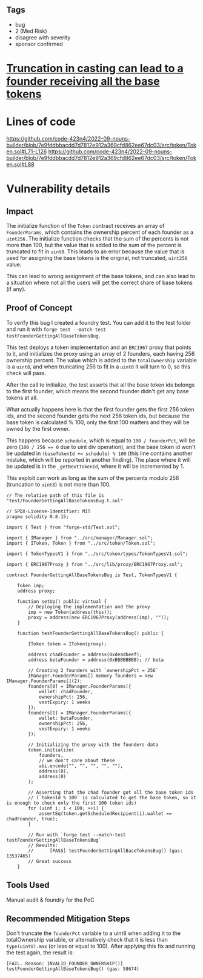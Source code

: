 ## Tags

- bug
- 2 (Med Risk)
- disagree with severity
- sponsor confirmed

# [Truncation in casting can lead to a founder receiving all the base tokens](https://github.com/code-423n4/2022-09-nouns-builder-findings/issues/303) 

# Lines of code

https://github.com/code-423n4/2022-09-nouns-builder/blob/7e9fddbbacdd7d7812e912a369cfd862ee67dc03/src/token/Token.sol#L71-L126
https://github.com/code-423n4/2022-09-nouns-builder/blob/7e9fddbbacdd7d7812e912a369cfd862ee67dc03/src/token/Token.sol#L88


# Vulnerability details

## Impact
The initialize function of the `Token` contract receives an array of `FounderParams`, which contains the ownership percent of each founder as a `uint256`. The initialize function checks that the sum of the percents is not more than 100, but the value that is added to the sum of the percent is truncated to fit in `uint8`. This leads to an error because the value that is used for assigning the base tokens is the original, not truncated, `uint256` value.

This can lead to wrong assignment of the base tokens, and can also lead to a situation where not all the users will get the correct share of base tokens (if any).

## Proof of Concept
To verify this bug I created a foundry test. You can add it to the test folder and run it with `forge test --match-test testFounderGettingAllBaseTokensBug`.

This test deploys a token implementation and an `ERC1967` proxy that points to it, and initializes the proxy using an array of 2 founders, each having 256 ownership percent. The value which is added to the `totalOwnership` variable is a `uint8`, and when truncating 256 to fit in a `uint8` it will turn to 0, so this check will pass.

After the call to initialize, the test asserts that all the base token ids belongs to the first founder, which means the second founder didn't get any base tokens at all.

What actually happens here is that the first founder gets the first 256 token ids, and the second founder gets the next 256 token ids, but because the base token is calculated % 100, only the first 100 matters and they will be owned by the first owner.

This happens because `schedule`, which is equal to `100 / founderPct`, will be zero (`100 / 256 == 0` due to uint div operation), and the base token id won't be updated in `(baseTokenId += schedule) % 100` (this line contains another mistake, which will be reported in another finding). The place where it will be updated is in the `_getNextTokenId`, where it will be incremented by 1.

This exploit can work as long as the sum of the percents modulo 256 (truncation to `uint8`) is not more than 100.

```sol
// The relative path of this file is "test/FounderGettingAllBaseTokensBug.t.sol"

// SPDX-License-Identifier: MIT
pragma solidity 0.8.15;

import { Test } from "forge-std/Test.sol";

import { IManager } from "../src/manager/Manager.sol";
import { IToken, Token } from "../src/token/Token.sol";

import { TokenTypesV1 } from "../src/token/types/TokenTypesV1.sol";

import { ERC1967Proxy } from "../src/lib/proxy/ERC1967Proxy.sol";

contract FounderGettingAllBaseTokensBug is Test, TokenTypesV1 {

    Token imp;
    address proxy;
    
    function setUp() public virtual {
        // Deploying the implementation and the proxy
        imp = new Token(address(this));
        proxy = address(new ERC1967Proxy(address(imp), ""));
    }

    function testFounderGettingAllBaseTokensBug() public {

        IToken token = IToken(proxy);

        address chadFounder = address(0xdeadbeef);
        address betaFounder = address(0xBBBBBBBB); // beta

        // Creating 2 founders with `ownershipPct = 256`
        IManager.FounderParams[] memory founders = new IManager.FounderParams[](2);
        founders[0] = IManager.FounderParams({
            wallet: chadFounder,
            ownershipPct: 256,
            vestExpiry: 1 weeks
        });
        founders[1] = IManager.FounderParams({
            wallet: betaFounder,
            ownershipPct: 256,
            vestExpiry: 1 weeks
        });

        // Initializing the proxy with the founders data
        token.initialize(   
            founders, 
            // we don't care about these
            abi.encode("", "", "", "", ""),
            address(0),
            address(0)
        );

        // Asserting that the chad founder got all the base token ids
        // (`tokenId % 100` is calculated to get the base token, so it is enough to check only the first 100 token ids)
        for (uint i; i < 100; ++i) {
            assertEq(token.getScheduledRecipient(i).wallet == chadFounder, true);
        }

        // Run with `forge test --match-test testFounderGettingAllBaseTokensBug`
        // Results:
        //      [PASS] testFounderGettingAllBaseTokensBug() (gas: 13537465)
        // Great success
    }
```

## Tools Used
Manual audit & foundry for the PoC

## Recommended Mitigation Steps
Don't truncate the `founderPct` variable to a uint8 when adding it to the totalOwnership variable, or alternatively check that it is less than `type(uint8).max` (or less or equal to 100).
After applying this fix and running the test again, the result is:
```
[FAIL. Reason: INVALID_FOUNDER_OWNERSHIP()] testFounderGettingAllBaseTokensBug() (gas: 58674)
```